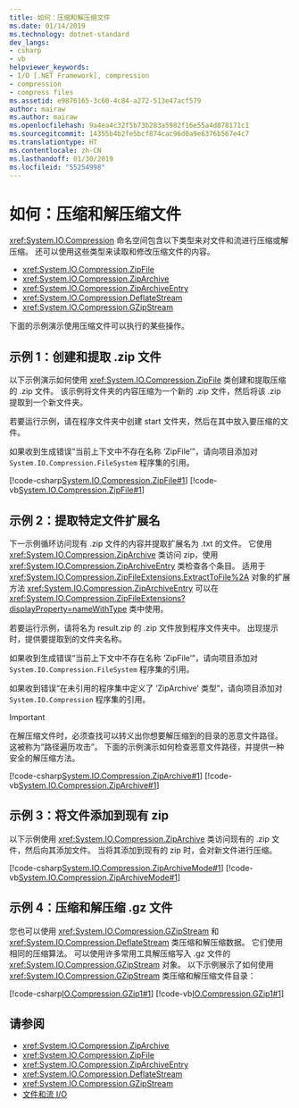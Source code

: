 ```yaml
---
title: 如何：压缩和解压缩文件
ms.date: 01/14/2019
ms.technology: dotnet-standard
dev_langs:
- csharp
- vb
helpviewer_keywords:
- I/O [.NET Framework], compression
- compression
- compress files
ms.assetid: e9876165-3c60-4c84-a272-513e47acf579
author: mairaw
ms.author: mairaw
ms.openlocfilehash: 9a4ea4c32f5b73b283a5982f16e55a4d078171c1
ms.sourcegitcommit: 14355b4b2fe5bcf874cac96d0a9e6376b567e4c7
ms.translationtype: HT
ms.contentlocale: zh-CN
ms.lasthandoff: 01/30/2019
ms.locfileid: "55254998"
---
```

# <a name="how-to-compress-and-extract-files"></a>如何：压缩和解压缩文件

<xref:System.IO.Compression> 命名空间包含以下类型来对文件和流进行压缩或解压缩。 还可以使用这些类型来读取和修改压缩文件的内容。

- <xref:System.IO.Compression.ZipFile>
- <xref:System.IO.Compression.ZipArchive>
- <xref:System.IO.Compression.ZipArchiveEntry>
- <xref:System.IO.Compression.DeflateStream>
- <xref:System.IO.Compression.GZipStream>

下面的示例演示使用压缩文件可以执行的某些操作。

## <a name="example-1-create-and-extract-a-zip-file"></a>示例 1：创建和提取 .zip 文件

以下示例演示如何使用 <xref:System.IO.Compression.ZipFile> 类创建和提取压缩的 .zip 文件。 该示例将文件夹的内容压缩为一个新的 .zip 文件，然后将该 .zip 提取到一个新文件夹。 

若要运行示例，请在程序文件夹中创建 start 文件夹，然后在其中放入要压缩的文件。 

如果收到生成错误“当前上下文中不存在名称 ‘ZipFile’”，请向项目添加对 `System.IO.Compression.FileSystem` 程序集的引用。

[!code-csharp[System.IO.Compression.ZipFile#1](../../../samples/snippets/csharp/VS_Snippets_CLR_System/system.io.compression.zipfile/cs/program1.cs#1)]
[!code-vb[System.IO.Compression.ZipFile#1](../../../samples/snippets/visualbasic/VS_Snippets_CLR_System/system.io.compression.zipfile/vb/program1.vb#1)]

## <a name="example-2-extract-specific-file-extensions"></a>示例 2：提取特定文件扩展名

下一示例循环访问现有 .zip 文件的内容并提取扩展名为 .txt 的文件。 它使用 <xref:System.IO.Compression.ZipArchive> 类访问 zip，使用 <xref:System.IO.Compression.ZipArchiveEntry> 类检查各个条目。 适用于 <xref:System.IO.Compression.ZipFileExtensions.ExtractToFile%2A> 对象的扩展方法 <xref:System.IO.Compression.ZipArchiveEntry> 可以在 <xref:System.IO.Compression.ZipFileExtensions?displayProperty=nameWithType> 类中使用。 

若要运行示例，请将名为 result.zip 的 .zip 文件放到程序文件夹中。 出现提示时，提供要提取到的文件夹名称。 

如果收到生成错误“当前上下文中不存在名称 ‘ZipFile’”，请向项目添加对 `System.IO.Compression.FileSystem` 程序集的引用。

如果收到错误“在未引用的程序集中定义了 ‘ZipArchive’ 类型”，请向项目添加对 `System.IO.Compression` 程序集的引用。 

> [!IMPORTANT]
> 在解压缩文件时，必须查找可以转义出你想要解压缩到的目录的恶意文件路径。 这被称为“路径遍历攻击”。 下面的示例演示如何检查恶意文件路径，并提供一种安全的解压缩方法。

[!code-csharp[System.IO.Compression.ZipArchive#1](../../../samples/snippets/csharp/VS_Snippets_CLR_System/system.io.compression.ziparchive/cs/program1.cs#1)]
[!code-vb[System.IO.Compression.ZipArchive#1](../../../samples/snippets/visualbasic/VS_Snippets_CLR_System/system.io.compression.ziparchive/vb/program1.vb#1)]

## <a name="example-3-add-a-file-to-an-existing-zip"></a>示例 3：将文件添加到现有 zip

以下示例使用 <xref:System.IO.Compression.ZipArchive> 类访问现有的 .zip 文件，然后向其添加文件。 当将其添加到现有的 zip 时，会对新文件进行压缩。

[!code-csharp[System.IO.Compression.ZipArchiveMode#1](../../../samples/snippets/csharp/VS_Snippets_CLR_System/system.io.compression.ziparchivemode/cs/program1.cs#1)]
[!code-vb[System.IO.Compression.ZipArchiveMode#1](../../../samples/snippets/visualbasic/VS_Snippets_CLR_System/system.io.compression.ziparchivemode/vb/program1.vb#1)]

## <a name="example-4-compress-and-decompress-gz-files"></a>示例 4：压缩和解压缩 .gz 文件

您也可以使用 <xref:System.IO.Compression.GZipStream> 和 <xref:System.IO.Compression.DeflateStream> 类压缩和解压缩数据。 它们使用相同的压缩算法。 可以使用许多常用工具解压缩写入 .gz 文件的 <xref:System.IO.Compression.GZipStream> 对象。 以下示例展示了如何使用 <xref:System.IO.Compression.GZipStream> 类压缩和解压缩文件目录：

[!code-csharp[IO.Compression.GZip1#1](../../../samples/snippets/csharp/VS_Snippets_CLR/IO.Compression.GZip1/CS/gziptest.cs#1)]
[!code-vb[IO.Compression.GZip1#1](../../../samples/snippets/visualbasic/VS_Snippets_CLR/IO.Compression.GZip1/VB/gziptest.vb#1)]

## <a name="see-also"></a>请参阅

- <xref:System.IO.Compression.ZipArchive>  
- <xref:System.IO.Compression.ZipFile>  
- <xref:System.IO.Compression.ZipArchiveEntry>  
- <xref:System.IO.Compression.DeflateStream>  
- <xref:System.IO.Compression.GZipStream>  
- [文件和流 I/O](../../../docs/standard/io/index.md)
